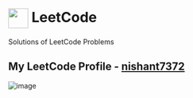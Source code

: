 # <a href="https://www.leetcode.com/nishant7372/" target="blank"><img align="center" src="https://raw.githubusercontent.com/rahuldkjain/github-profile-readme-generator/master/src/images/icons/Social/leet-code.svg" height="40" width="40" /></a> LeetCode

Solutions of LeetCode Problems

## My LeetCode Profile - [nishant7372](https://leetcode.com/nishant7372/)

![image](https://user-images.githubusercontent.com/91368799/217621827-8d1942ae-c107-413a-b990-37d3350c2e68.png)

